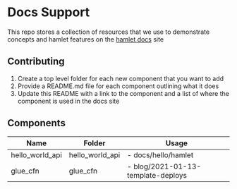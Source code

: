 # Docs Support

This repo stores a collection of resources that we use to demonstrate concepts and hamlet features on the [hamlet docs](hamlet.io) site

## Contributing

1. Create a top level folder for each new component that you want to add
2. Provide a README.md file for each component outlining what it does
3. Update this README with a link to the component and a list of where the component is used in the docs site

## Components

| Name              | Folder            | Usage                                  |
|-------------------|-------------------|----------------------------------------|
| hello_world_api   | hello_world_api   | - docs/hello/hamlet                    |
| glue_cfn          | glue_cfn          | - blog/2021-01-13-template-deploys     |
